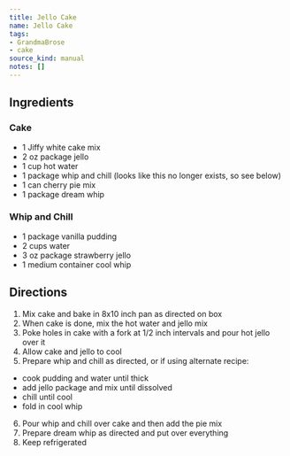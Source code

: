 ```yaml
---
title: Jello Cake
name: Jello Cake
tags:
- GrandmaBrose
- cake
source_kind: manual
notes: []
---
```


## Ingredients
### Cake
- 1 Jiffy white cake mix
- 2 oz package jello
- 1 cup hot water
- 1 package whip and chill (looks like this no longer exists, so see below)
- 1 can cherry pie mix
- 1 package dream whip

### Whip and Chill
- 1 package vanilla pudding
- 2 cups water
- 3 oz package strawberry jello
- 1 medium container cool whip


## Directions
1. Mix cake and bake in 8x10 inch pan as directed on box 
2. When cake is done, mix the hot water and jello mix
3. Poke holes in cake with a fork at 1/2 inch intervals and pour hot jello over it
4. Allow cake and jello to cool
5. Prepare whip and chill as directed, or if using alternate recipe:
- cook pudding and water until thick
- add jello package and mix until dissolved
- chill until cool
- fold in cool whip
6. Pour whip and chill over cake and then add the pie mix
7. Prepare dream whip as directed and put over everything
8. Keep refrigerated 
